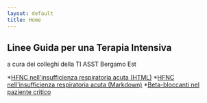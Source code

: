 ```yaml
---
layout: default
title: Home
---
```




## Linee Guida per una Terapia Intensiva
 a cura dei colleghi della TI
ASST Bergamo Est 

*[HFNC nell'insufficienza respiratoria acuta (HTML)](https://kapefier.github.io//hfnc5.xhtml)
*[HFNC nell'insufficienza respiratoria acuta (Markdown)](hfnc6.md)
*[Beta-bloccanti nel paziente critico](betablokkirev23.xhtml)
